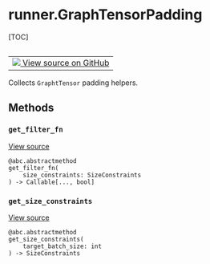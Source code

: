 <!-- lint-g3mark -->

# runner.GraphTensorPadding

[TOC]

<!-- Insert buttons and diff -->

<table class="tfo-notebook-buttons tfo-api nocontent" align="left">
<td>
  <a target="_blank" href="https://github.com/tensorflow/gnn/tree/master/tensorflow_gnn/runner/interfaces.py#L84-L95">
    <img src="https://www.tensorflow.org/images/GitHub-Mark-32px.png" />
    View source on GitHub
  </a>
</td>
</table>

Collects `GraphtTensor` padding helpers.

<!-- Placeholder for "Used in" -->

## Methods

<h3 id="get_filter_fn"><code>get_filter_fn</code></h3>

<a target="_blank" class="external" href="https://github.com/tensorflow/gnn/tree/master/tensorflow_gnn/runner/interfaces.py#L87-L91">View
source</a>

<pre class="devsite-click-to-copy prettyprint lang-py tfo-signature-link">
<code>@abc.abstractmethod</code>
<code>get_filter_fn(
    size_constraints: SizeConstraints
) -> Callable[..., bool]
</code></pre>

<h3 id="get_size_constraints"><code>get_size_constraints</code></h3>

<a target="_blank" class="external" href="https://github.com/tensorflow/gnn/tree/master/tensorflow_gnn/runner/interfaces.py#L93-L95">View
source</a>

<pre class="devsite-click-to-copy prettyprint lang-py tfo-signature-link">
<code>@abc.abstractmethod</code>
<code>get_size_constraints(
    target_batch_size: int
) -> SizeConstraints
</code></pre>
